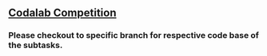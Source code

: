 ## [Codalab Competition](https://codalab.lisn.upsaclay.fr/competitions/20000#results)
### Please checkout to specific branch for respective code base of the subtasks.
